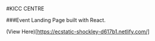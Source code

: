 #KICC CENTRE

###Event Landing Page built with React.

(View Here)[https://ecstatic-shockley-d617b1.netlify.com/]
